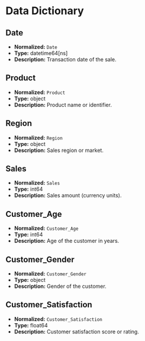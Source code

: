 # Data Dictionary

## Date
- **Normalized:** `Date`
- **Type:** datetime64[ns]
- **Description:** Transaction date of the sale.

## Product
- **Normalized:** `Product`
- **Type:** object
- **Description:** Product name or identifier.

## Region
- **Normalized:** `Region`
- **Type:** object
- **Description:** Sales region or market.

## Sales
- **Normalized:** `Sales`
- **Type:** int64
- **Description:** Sales amount (currency units).

## Customer_Age
- **Normalized:** `Customer_Age`
- **Type:** int64
- **Description:** Age of the customer in years.

## Customer_Gender
- **Normalized:** `Customer_Gender`
- **Type:** object
- **Description:** Gender of the customer.

## Customer_Satisfaction
- **Normalized:** `Customer_Satisfaction`
- **Type:** float64
- **Description:** Customer satisfaction score or rating.

